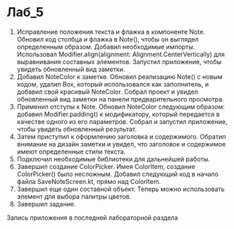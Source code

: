 # Лаб_5

1. Исправление положения текста и флажка в компоненте Note. Обновил код столбца и флажка в Note(), чтобы он выглядел определенным образом. Добавил необходимые импорты. Использовал Modifier.align(alignment: Alignment.CenterVertically) для выравнивания составных элементов. Запустил приложение, чтобы увидеть обновленный вид заметки.
2. Добавил NoteColor к заметке. Обновил реализацию Note() с новым кодом, удалил Box, который использовался как заполнитель, и добавил свой красивый NoteColor. Собрал проект и увидел обновленный вид заметки на панели предварительного просмотра.
3. Применил отступы к Note. Обновил NoteColor следующим образом: добавил Modifier.padding() к модификатору, который передается в качестве одного из его параметров. Собрал и запустил приложение, чтобы увидеть обновленный результат.
4. Затем приступил к оформлению заголовка и содержимого. Обратил внимание на дизайн заметки и увидел, что заголовок и содержимое имеют определенные стили текста.
5. Подключил необходимые библиотеки для дальнейшей работы.
6. Завершил создание ColorPicker. Имея ColorItem, создание ColorPicker() было несложным. Добавил следующий код в начало файла SaveNoteScreen.kt, прямо над ColorItem.
7. Завершил еще один составной объект. Теперь можно использовать элемент для выбора палитры цветов.
8. Завершил задание.

Запись приложения в последней лабораторной раздела